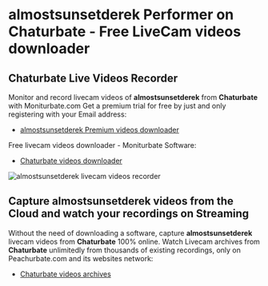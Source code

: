 # almostsunsetderek Performer on Chaturbate - Free LiveCam videos downloader

## Chaturbate Live Videos Recorder

Monitor and record livecam videos of **almostsunsetderek** from **Chaturbate** with Moniturbate.com
Get a premium trial for free by just and only registering with your Email address:
* [almostsunsetderek Premium videos downloader](https://moniturbate.com/request-demo-licence-key.html)

Free livecam videos downloader - Moniturbate Software:
* [Chaturbate videos downloader](https://moniturbate.com/moniturbate-download-software.html)

![almostsunsetderek livecam videos recorder](https://peachurnet.com/templates/moniturbate-software.png)


## Capture almostsunsetderek videos from the Cloud and watch your recordings on Streaming

Without the need of downloading a software, capture **almostsunsetderek** livecam videos from **Chaturbate** 100% online.
Watch Livecam archives from **Chaturbate** unlimitedly from thousands of existing recordings, only on Peachurbate.com and its websites network:
* [Chaturbate videos archives](https://peachurnet.com/)